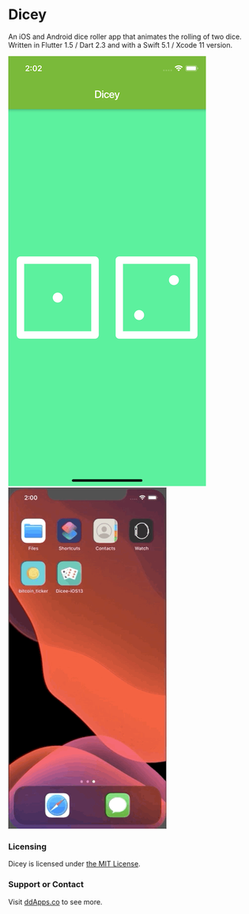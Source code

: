 # Dicey
An iOS and Android dice roller app that animates the rolling of two dice. Written in Flutter 1.5 / Dart 2.3 and with a Swift 5.1 / Xcode 11 version.

![](art/screenshot/dicey_01.png?raw=true) ![](art/screenshot/dicey_ios_00.gif?raw=true) 

### Licensing
Dicey is licensed under [the MIT License](LICENSE).

### Support or Contact
Visit [ddApps.co](http://ddapps.co) to see more.